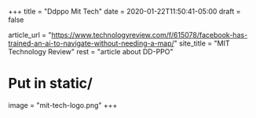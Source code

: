 +++
title = "Ddppo Mit Tech"
date = 2020-01-22T11:50:41-05:00
draft = false

article_url = "https://www.technologyreview.com/f/615078/facebook-has-trained-an-ai-to-navigate-without-needing-a-map/"
site_title = "MIT Technology Review"
rest = "article about DD-PPO"

# Put in static/
image = "mit-tech-logo.png"
+++
